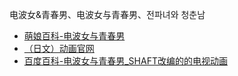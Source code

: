 电波女&青春男、电波女与青春男、전파녀와 청춘남
- [萌娘百科-电波女与青春男](https://zh.moegirl.org.cn/%E7%94%B5%E6%B3%A2%E5%A5%B3%E4%B8%8E%E9%9D%92%E6%98%A5%E7%94%B7)
- [（日文）动画官网](http://www.starchild.co.jp/special/denpa/)
- [百度百科-电波女与青春男_SHAFT改编的的电视动画](https://baike.baidu.com/item/%E7%94%B5%E6%B3%A2%E5%A5%B3%E4%B8%8E%E9%9D%92%E6%98%A5%E7%94%B7/10896)
